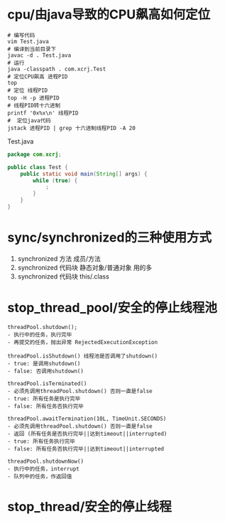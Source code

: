 # cpu/由java导致的CPU飙高如何定位

```shell
# 编写代码
vim Test.java
# 编译到当前目录下
javac -d . Test.java
# 运行
java -classpath . com.xcrj.Test
# 定位CPU飙高 进程PID
top
# 定位 线程PID
top -H -p 进程PID
# 线程PID转十六进制
printf '0x%x\n' 线程PID
#  定位java代码
jstack 进程PID | grep 十六进制线程PID -A 20
```

Test.java

```java
package com.xcrj;

public class Test {
    public static void main(String[] args) {
        while (true) {
            ;
        }
    }
}
```

# sync/synchronized的三种使用方式

1. synchronized 方法 成员/方法
2. synchronized 代码块 静态对象/普通对象 用的多
3. synchronized 代码块 this/.class

# stop_thread_pool/安全的停止线程池

```text
threadPool.shutdown();
- 执行中的任务，执行完毕
- 再提交的任务，抛出异常 RejectedExecutionException

threadPool.isShutdown() 线程池是否调用了shutdown()
- true: 是调用shutdown()
- false: 否调用shutdown()

threadPool.isTerminated()
- 必须先调用threadPool.shutdown() 否则一直是false
- true: 所有任务是执行完毕
- false: 所有任务否执行完毕

threadPool.awaitTermination(10L, TimeUnit.SECONDS)
- 必须先调用threadPool.shutdown() 否则一直是false
- 返回 (所有任务是否执行完毕||达到timeout||interrupted)
- true: 所有任务执行完毕
- false: 所有任务否执行完毕||达到timeout||interrupted

threadPool.shutdownNow()
- 执行中的任务，interrupt
- 队列中的任务，作返回值
```

# stop_thread/安全的停止线程
